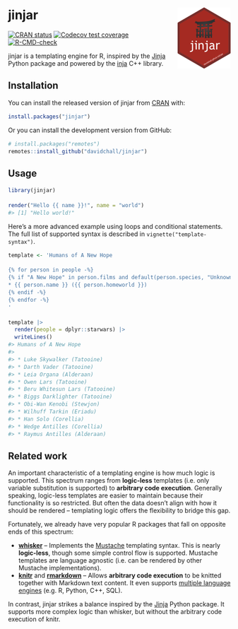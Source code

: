 
<!-- README.md is generated from README.Rmd. Please edit that file -->

# jinjar <a href="https://davidchall.github.io/jinjar/"><img src="man/figures/logo.png" align="right" height="138" /></a>

<!-- badges: start -->

[![CRAN
status](https://www.r-pkg.org/badges/version/jinjar)](https://CRAN.R-project.org/package=jinjar)
[![Codecov test
coverage](https://codecov.io/gh/davidchall/jinjar/branch/master/graph/badge.svg)](https://app.codecov.io/gh/davidchall/jinjar?branch=master)
[![R-CMD-check](https://github.com/davidchall/jinjar/actions/workflows/R-CMD-check.yaml/badge.svg)](https://github.com/davidchall/jinjar/actions/workflows/R-CMD-check.yaml)
<!-- badges: end -->

jinjar is a templating engine for R, inspired by the
[Jinja](https://jinja.palletsprojects.com/) Python package and powered
by the [inja](https://github.com/pantor/inja) C++ library.

## Installation

You can install the released version of jinjar from
[CRAN](https://CRAN.R-project.org) with:

``` r
install.packages("jinjar")
```

Or you can install the development version from GitHub:

``` r
# install.packages("remotes")
remotes::install_github("davidchall/jinjar")
```

## Usage

``` r
library(jinjar)

render("Hello {{ name }}!", name = "world")
#> [1] "Hello world!"
```

Here’s a more advanced example using loops and conditional statements.
The full list of supported syntax is described in
`vignette("template-syntax")`.

``` r
template <- 'Humans of A New Hope

{% for person in people -%}
{% if "A New Hope" in person.films and default(person.species, "Unknown") == "Human" -%}
* {{ person.name }} ({{ person.homeworld }})
{% endif -%}
{% endfor -%}
'

template |>
  render(people = dplyr::starwars) |>
  writeLines()
#> Humans of A New Hope
#> 
#> * Luke Skywalker (Tatooine)
#> * Darth Vader (Tatooine)
#> * Leia Organa (Alderaan)
#> * Owen Lars (Tatooine)
#> * Beru Whitesun Lars (Tatooine)
#> * Biggs Darklighter (Tatooine)
#> * Obi-Wan Kenobi (Stewjon)
#> * Wilhuff Tarkin (Eriadu)
#> * Han Solo (Corellia)
#> * Wedge Antilles (Corellia)
#> * Raymus Antilles (Alderaan)
```

## Related work

An important characteristic of a templating engine is how much logic is
supported. This spectrum ranges from **logic-less** templates (i.e. only
variable substitution is supported) to **arbitrary code execution**.
Generally speaking, logic-less templates are easier to maintain because
their functionality is so restricted. But often the data doesn’t align
with how it should be rendered – templating logic offers the flexibility
to bridge this gap.

Fortunately, we already have very popular R packages that fall on
opposite ends of this spectrum:

- [**whisker**](https://github.com/edwindj/whisker) – Implements the
  [Mustache](https://mustache.github.io) templating syntax. This is
  nearly **logic-less**, though some simple control flow is supported.
  Mustache templates are language agnostic (i.e. can be rendered by
  other Mustache implementations).
- [**knitr**](https://yihui.org/knitr/) and
  [**rmarkdown**](https://github.com/rstudio/rmarkdown) – Allows
  **arbitrary code execution** to be knitted together with Markdown text
  content. It even supports [multiple language
  engines](https://bookdown.org/yihui/rmarkdown/language-engines.html)
  (e.g. R, Python, C++, SQL).

In contrast, jinjar strikes a balance inspired by the
[Jinja](https://jinja.palletsprojects.com/) Python package. It supports
more complex logic than whisker, but without the arbitrary code
execution of knitr.
